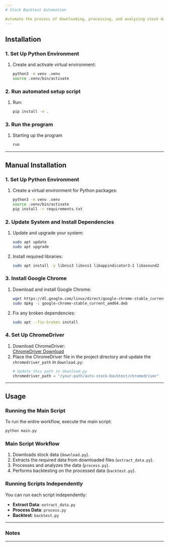 ```yaml
---
# Stock Backtest Automation

Automate the process of downloading, processing, and analyzing stock data to perform backtesting with Python scripts.
---
```


## Installation

### 1. Set Up Python Environment

1. Create and activate virtual environment:
   ```bash
   python3 -m venv .venv
   source .venv/bin/activate
   ```

### 2. Run automated setup script

1. Run:
   ```bash
   pip install -e .
   ```

### 3. Run the program

1. Starting up the program
   ```bash
   run
   ```

---

## Manual Installation

### 1. Set Up Python Environment

1. Create a virtual environment for Python packages:
   ```bash
   python3 -m venv .venv
   source .venv/bin/activate
   pip install -r requirements.txt
   ```

### 2. Update System and Install Dependencies

1. Update and upgrade your system:
   ```bash
   sudo apt update
   sudo apt upgrade
   ```
2. Install required libraries:
   ```bash
   sudo apt install -y libnss3 libxss1 libappindicator3-1 libasound2
   ```

### 3. Install Google Chrome

1. Download and install Google Chrome:
   ```bash
   wget https://dl.google.com/linux/direct/google-chrome-stable_current_amd64.deb
   sudo dpkg -i google-chrome-stable_current_amd64.deb
   ```
2. Fix any broken dependencies:
   ```bash
   sudo apt --fix-broken install
   ```

### 4. Set Up ChromeDriver

1. Download ChromeDriver:  
   [ChromeDriver Download](https://googlechromelabs.github.io/chrome-for-testing/#stable)
2. Place the ChromeDriver file in the project directory and update the `chromedriver_path` in `download.py`:
   ```python
   # Update this path in download.py
   chromedriver_path = "/your-path/auto-stock-backtest/chromedriver"
   ```

---

## Usage

### Running the Main Script

To run the entire workflow, execute the main script:

```bash
python main.py
```

### Main Script Workflow

1. Downloads stock data (`download.py`).
2. Extracts the required data from downloaded files (`extract_data.py`).
3. Processes and analyzes the data (`process.py`).
4. Performs backtesting on the processed data (`backtest.py`).

### Running Scripts Independently

You can run each script independently:

- **Extract Data**: `extract_data.py`
- **Process Data**: `process.py`
- **Backtest**: `backtest.py`

---

### Notes

---
